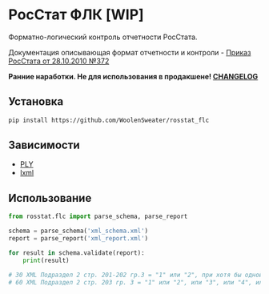 # РосСтат ФЛК [WIP]

Форматно-логический контроль отчетности РосСтата.

Документация описывающая формат отчетности и контроли - [Приказ РосСтата от 28.10.2010 №372](http://www.consultant.ru/document/cons_doc_LAW_115689/)

**Ранние наработки. Не для использования в продакшене! [CHANGELOG](CHANGELOG.md)**

## Установка
```bash
pip install https://github.com/WoolenSweater/rosstat_flc
```

## Зависимости
* [PLY](https://github.com/dabeaz/ply)
* [lxml](https://github.com/lxml/lxml)

## Использование
```python
from rosstat.flc import parse_schema, parse_report

schema = parse_schema('xml_schema.xml')
report = parse_report('xml_report.xml')

for result in schema.validate(report):
    print(result)

# 30 XML Подраздел 2 стр. 201-202 гр.3 = "1" или "2", при хотя бы одной из стр. 105,106,108,109 гр.3 = 1 - Контроль не пройден, [][][] 1.0 <= [2][201, 202][3] 0.0
# 60 XML Подраздел 2 стр. 203 гр. 3 = "1" или "2", или "3", или "4", или "5", или "6", при хотя бы одной из стр. 105,106,108,109 гр.3 = 1 - Контроль не пройден, [][][] 1.0 <= [2][203][3] 0.0
```
